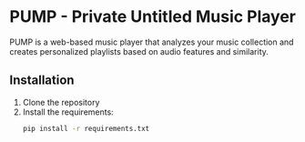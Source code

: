 # PUMP - Private Untitled Music Player

PUMP is a web-based music player that analyzes your music collection and creates personalized playlists based on audio features and similarity.

## Installation

1. Clone the repository
2. Install the requirements:
   ```bash
   pip install -r requirements.txt
